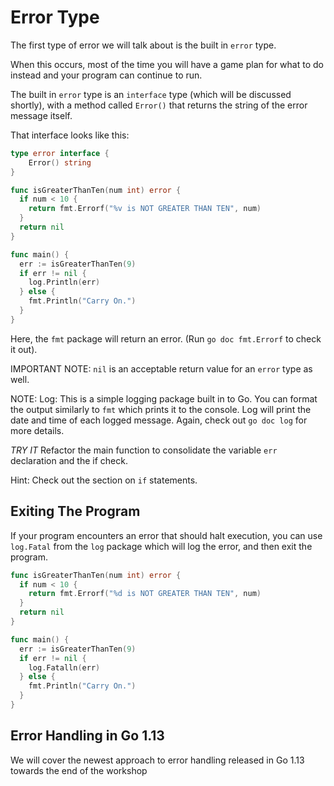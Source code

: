 # Error Type

The first type of error we will talk about is the built in `error` type. 

When this occurs, most of the time you will have a game plan for what to do instead and your program can continue to run.

The built in `error` type is an `interface` type (which will be discussed shortly), with a method called `Error()` that returns the string of the error message itself.

That interface looks like this:

```go
type error interface {
    Error() string
}
```

```go
func isGreaterThanTen(num int) error {
  if num < 10 {
    return fmt.Errorf("%v is NOT GREATER THAN TEN", num)
  }
  return nil
}

func main() {
  err := isGreaterThanTen(9)
  if err != nil {
    log.Println(err)
  } else {
    fmt.Println("Carry On.")
  }
}
```

Here, the `fmt` package will return an error. (Run `go doc fmt.Errorf` to check it out).

IMPORTANT NOTE: `nil` is an acceptable return value for an `error` type as well.

NOTE: Log: This is a simple logging package built in to Go. You can format the output similarly to `fmt` which prints it to the console. Log will print the date and time of each logged message. Again, check out `go doc log` for more details.

_TRY IT_
Refactor the main function to consolidate the variable `err` declaration and the if check.

Hint: Check out the section on `if` statements.

## Exiting The Program

If your program encounters an error that should halt execution, you can use `log.Fatal` from the `log` package which will log the error, and then exit the program.

```go
func isGreaterThanTen(num int) error {
  if num < 10 {
    return fmt.Errorf("%d is NOT GREATER THAN TEN", num)
  }
  return nil
}

func main() {
  err := isGreaterThanTen(9)
  if err != nil {
    log.Fatalln(err)
  } else {
    fmt.Println("Carry On.")
  }
}
```

## Error Handling in Go 1.13

We will cover the newest approach to error handling released in Go 1.13 towards the end of the workshop 

